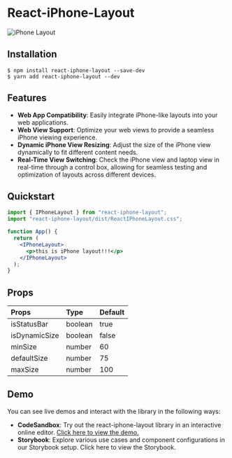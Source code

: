 # React-iPhone-Layout

![iPhone Layout](https://github.com/BangDori/react-iphone-layout/assets/44726494/02561622-0e59-44b4-ac13-2a6dc58178d0)

## Installation

```shell
$ npm install react-iphone-layout --save-dev
$ yarn add react-iphone-layout --dev
```

## Features

- **Web App Compatibility**: Easily integrate iPhone-like layouts into your web applications.
- **Web View Support**: Optimize your web views to provide a seamless iPhone viewing experience.
- **Dynamic iPhone View Resizing**: Adjust the size of the iPhone view dynamically to fit different content needs.
- **Real-Time View Switching**: Check the iPhone view and laptop view in real-time through a control box, allowing for seamless testing and optimization of layouts across different devices.

## Quickstart

```jsx
import { IPhoneLayout } from "react-iphone-layout";
import "react-iphone-layout/dist/ReactIPhoneLayout.css";

function App() {
  return (
    <IPhoneLayout>
      <p>this is iPhone layout!!!</p>
    </IPhoneLayout>
  );
}
```

## Props

| **Props**     | **Type** | **Default** |
| :------------ | :------- | :---------- |
| isStatusBar   | boolean  | true        |
| isDynamicSize | boolean  | false       |
| minSize       | number   | 60          |
| defaultSize   | number   | 75          |
| maxSize       | number   | 100         |

## Demo

You can see live demos and interact with the library in the following ways:

- **CodeSandbox**: Try out the react-iphone-layout library in an interactive online editor. [Click here to view the demo.](https://codesandbox.io/p/devbox/react-iphone-layout-y3mcl7)
- **Storybook**: Explore various use cases and component configurations in our Storybook setup. Click here to view the Storybook.
